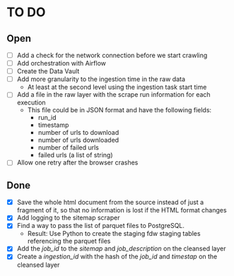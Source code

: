 # TO DO

## Open

- [ ] Add a check for the network connection before we start crawling
- [ ] Add orchestration with Airflow
- [ ] Create the Data Vault
- [ ] Add more granularity to the ingestion time in the raw data
  - At least at the second level using the ingestion task start time
- [ ] Add a file in the raw layer with the scrape run information for each execution
  - This file could be in JSON format and have the following fields:
    - run_id
    - timestamp
    - number of urls to download
    - number of urls downloaded
    - number of failed urls
    - failed urls (a list of string)
- [ ] Allow one retry after the browser crashes

## Done

- [x] Save the whole html document from the source instead of just a fragment of it, so that no information is lost if
  the HTML format changes
- [x] Add logging to the sitemap scraper
- [x] Find a way to pass the list of parquet files to PostgreSQL.
  - Result: Use Python to create the staging fdw staging tables referencing the parquet files
- [x] Add the _job_id_ to the _sitemap_ and _job_description_ on the cleansed layer
- [x] Create a _ingestion_id_ with the hash of the _job_id_ and _timestap_ on the cleansed layer
